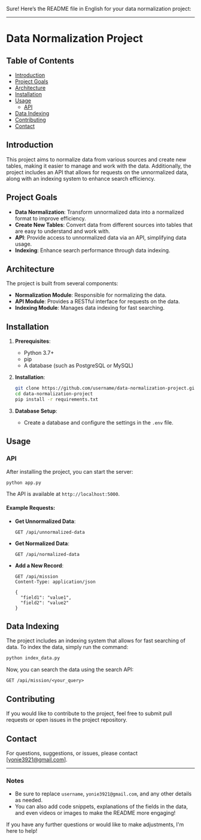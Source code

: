 Sure! Here’s the README file in English for your data normalization project:

---

# Data Normalization Project

## Table of Contents
- [Introduction](#introduction)
- [Project Goals](#project-goals)
- [Architecture](#architecture)
- [Installation](#installation)
- [Usage](#usage)
  - [API](#api)
- [Data Indexing](#data-indexing)
- [Contributing](#contributing)
- [Contact](#contact)

## Introduction
This project aims to normalize data from various sources and create new tables, making it easier to manage and work with the data. Additionally, the project includes an API that allows for requests on the unnormalized data, along with an indexing system to enhance search efficiency.

## Project Goals
- **Data Normalization**: Transform unnormalized data into a normalized format to improve efficiency.
- **Create New Tables**: Convert data from different sources into tables that are easy to understand and work with.
- **API**: Provide access to unnormalized data via an API, simplifying data usage.
- **Indexing**: Enhance search performance through data indexing.

## Architecture
The project is built from several components:
- **Normalization Module**: Responsible for normalizing the data.
- **API Module**: Provides a RESTful interface for requests on the data.
- **Indexing Module**: Manages data indexing for fast searching.

## Installation
1. **Prerequisites**:
   - Python 3.7+
   - pip
   - A database (such as PostgreSQL or MySQL)

2. **Installation**:
   ```bash
   git clone https://github.com/username/data-normalization-project.git
   cd data-normalization-project
   pip install -r requirements.txt
   ```

3. **Database Setup**:
   - Create a database and configure the settings in the `.env` file.

## Usage

### API
After installing the project, you can start the server:
```bash
python app.py
```
The API is available at `http://localhost:5000`.

#### Example Requests:
- **Get Unnormalized Data**:
  ```http
  GET /api/unnormalized-data
  ```

- **Get Normalized Data**:
  ```http
  GET /api/normalized-data
  ```

- **Add a New Record**:
  ```http
  GET /api/mission
  Content-Type: application/json

  {
    "field1": "value1",
    "field2": "value2"
  }
  ```

## Data Indexing
The project includes an indexing system that allows for fast searching of data. To index the data, simply run the command:
```bash
python index_data.py
```
Now, you can search the data using the search API:
```http
GET /api/mission/<your_query>
```

## Contributing
If you would like to contribute to the project, feel free to submit pull requests or open issues in the project repository.

## Contact
For questions, suggestions, or issues, please contact [yonie3921@gmail.com].

---

### Notes
- Be sure to replace `username`, `yonie3921@gmail.com`, and any other details as needed.
- You can also add code snippets, explanations of the fields in the data, and even videos or images to make the README more engaging!

If you have any further questions or would like to make adjustments, I'm here to help!

